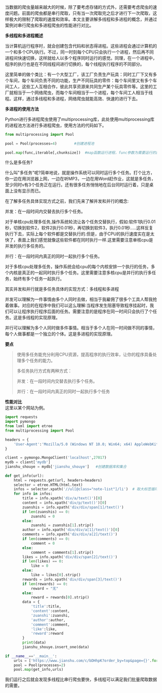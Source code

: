当数据的爬虫量越来越大的时候，除了要考虑存储的方式外，还需要考虑爬虫的速度问题。前面的爬虫都是串行爬取，只有当一次爬取完之后才进行下一次爬取，这样极大的限制了爬取的速度和效率。本文主要讲解多线程和多进程的概念，并通过案例对串行爬虫和多进程爬虫的性能进行对比。

**多线程和多进程概述**

  
当计算机运行程序时，就会创建包含代码和状态得进程。这些进程会通过计算机的一个和多个CPU执行。不过，同一时刻每个CPU只会执行一个进程，然后再不同进程间快速切换，这样就给人以多个程序同时运行的感觉。同理，在一个进程中，程序的执行也是在不同线程间进行切换的，每个线程执行程序的不同部分。

这里简单的做个类比：有一个大型工厂，该工厂负责生产玩具：同时工厂下又有多个车间，每个车间负责不同的功能，生产不同玩具的零件：每个车间里又有多个车间工人，这些工人互相合作，彼此共享资源来共同生产某个玩具零件等。这里的工厂就相当于一个网络爬虫，而每个车间相当于一个进程，每个车间工人相当于线程。这样，通过多线程和多进程，网络爬虫就能高效、快速的进行下去。

**多进程的使用方法**

  
Python进行多进程爬虫使用了multiprocessing库，此处使用multiprocessing库的进程池方法进行多进程爬虫，使用方法的代码如下。

```python
from multiprocessing import Pool
 
pool = Pool(processes=4)        #创建进程池
 
pool.map(func,iterable[,chunksize])  #map函数运行进程，func参数为需要运行的函数，在爬虫实战中为爬虫函数。iterable为迭代参数，为url列表进行迭代
```

什么是多任务\?

  
什么叫"多任务"呢\?简单地说，就是操作系统可以同时运行多个任务。打个比方，你一边在用浏览器上网，一边在听MP3，一边在用Word赶作业，这就是多任务，至少同时v有3个任务正在运行。还有很多任务悄悄地在后台同时运行着，只是桌面上没有显示而已。

在了解多任务具体实现方式之前，我们先来了解并发和并行的概念:

并发：在一段时间内交替去执行多个任务。

对于单核cpu处理多任务,操作系统轮流让各个任务交替执行，假如:软件1执行0.01秒，切换到软件2，软件2执行0.01秒，再切换到软件3，执行0.01秒.....这样反复执行下去，实际上每个软件都是交替执行的.但是，由于CPU的执行速度实在是太快了，表面上我们感觉就像这些软件都在同时执行一样.这里需要注意单核cpu是并发的执行多任务的。

并行：在一段时间内真正的同时一起执行多个任务。

对于多核cpu处理多任务，操作系统会给cpu的每个内核安排一个执行的任务，多个内核是真正的一起同时执行多个任务。这里需要注意多核cpu是并行的执行多任务，始终有多个任务一起执行。

其实并发和并行就是多任务具体的实现方式：多线程和多进程

并发可以理解为一件事情由多个人同时去做，相当于我雇佣了很多个工具人帮我抢着做事。对应的在程序中我们可以这么理解:当程序发生阻塞导致程序挂起时，我们可以让程序执行程序后面的任务。需要注意的是程序在同一时间只会执行了个任务。这是多线程的实现原理。

并行可以理解为多个人同时做多件事情。相当于多个人在同一时间做不同的事情，每个人做事都是一个独立的个体。这是多进程的实现原理。

**要点**

>   
> 使用多任务能充分利用CPU资源，提高程序的执行效率，让你的程序具备处理多个任务的能力。
> 
> 多任务执行方式有两种方式：
> 
> 并发：在一段时间内交替去执行多个任务。
> 
> 并行：在一段时间内真正的同时一起执行多个任务

**性能对比**  
这里以某个网站为例。

```python
import requests
import pymongo
from lxml import etree
from multiprocessing import Pool
 
headers = {
    'User-Agent':'Mozilla/5.0 (Windows NT 10.0; Win64; x64) AppleWebKit/537.36 (KHTML, like Gecko) Chrome/90.0.4430.93 Safari/537.36'
}
 
client = pymongo.MongoClient('localhost',27017)
mydb = client['mydb']
jianshu_shouye = mydb['jianshu_shouye']   #创建数据库和集合
 
def get_info(url):
    html = requests.get(url, headers=headers)
    selector = etree.HTML(html.text)
    infos = selector.xpath('//ul[@class="note-list"]/li')  # 取大标签循环
    for info in infos:
        title = info.xpath('div/a/text()')[0]
        content = info.xpath('div/p/text()')[0]
        zuanshis = info.xpath('div/div/span[1]/text()')
        if len(zuanshis) == 0:
            zuanshi = 0
        else:
            zuanshi = zuanshis[1].strip()
        author = info.xpath('div/div/a[1]/text()')[0]
        comments = info.xpath('div/div/a[2]/text()')
        if len(comments) == 0:
            comment = 0
        else:
            comment = comments[1].strip()
        likes = info.xpath('div/div/span[2]/text()')
        if len(likes) == 0:
            like = 0
        else:
            like = likes[0].strip()
        rewards = info.xpath('div/div/span[3]/text()')
        if len(rewards) == 0:
            reward = "无"
        else:
            reward = rewards[0].strip()
        data = {
            'title':title,
            'content':content,
            'zuanshi':zuanshi,
            'author':author,
            'comment':comment,
            'like':like,
            'reward':reward
        }
        print(data)
        jianshu_shouye.insert_one(data)
 
if __name__=='__main__':
    urls = ['https://www.jianshu.com/c/bDHhpK?order_by=top&page={}'.format(str(i)) for i in range(1,10)]
    pool = Pool(processes=2)
    pool.map(get_info,urls)
```

我们运行之后就会发现多线程比串行爬虫要快，多线程可以满足我们批量爬取数据的需要。